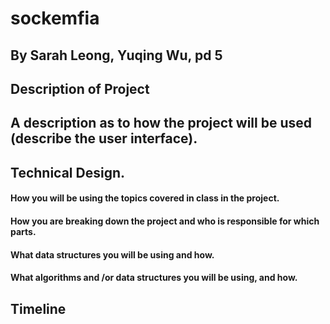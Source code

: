# sockemfia

## By Sarah Leong, Yuqing Wu, pd 5
## Description of Project

## A description as to how the project will be used (describe the user interface).
## Technical Design. 
   #### How you will be using the topics covered in class in the project.
   #### How you are breaking down the project and who is responsible for which parts.
   #### What data structures you will be using and how.
   #### What algorithms and /or data structures you will be using, and how.

## Timeline 

